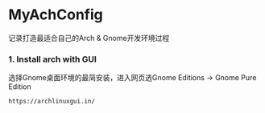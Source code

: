 # MyAchConfig
记录打造最适合自己的Arch &amp; Gnome开发环境过程

### 1. Install arch with GUI

选择Gnome桌面环境的最简安装，进入网页选Gnome Editions -> Gnome Pure Edition
```
https://archlinuxgui.in/
```

